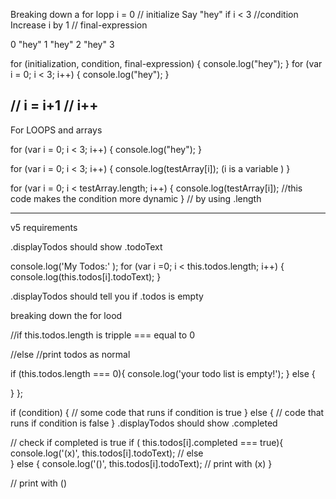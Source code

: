  Breaking down a for lopp
 i = 0               // initialize
 Say "hey" if i < 3    //condition
 Increase i by 1     // final-expression
 
 0 "hey"
 1 "hey"
 2 "hey"
 3
 
 for (initialization, condition, final-expression) {
     console.log("hey");
 }
  for (var i = 0; i < 3; i++) {
     console.log("hey");
 }
 

 // i = i+1
 // i++
 --------------
 
 For LOOPS and arrays
 
 for (var i = 0; i < 3; i++) {
     console.log("hey");
 }
 
  for (var i = 0; i < 3; i++) {
console.log(testArray[i]);        (i is a variable )
 } 
 
 for (var i = 0; i < testArray.length; i++) {
console.log(testArray[i]);            //this code makes the condition more dynamic
 }                                    // by using .length
 
 ------------------------------------
 v5 requirements
 
 .displayTodos should show .todoText
 
 console.log('My Todos:' );
    for (var i =0; i < this.todos.length; i++) {
      console.log(this.todos[i].todoText);
     }
 
 .displayTodos should tell you if .todos is empty 
 
 breaking down the for lood
 
 //if this.todos.length is tripple === equal to 0 
 
 //else
 //print todos as normal

 if (this.todos.length === 0){
    console.log('your todo list is empty!'); 
 }  else { 
    
     
   }
 };

if (condition) {
    // some code that runs if condition is true 
} else {
    // code that runs if condition is false
}
 .displayTodos should show .completed
 
 // check if completed is true 
 if ( this.todos[i].completed === true){
 console.log('(x)', this.todos[i].todoText);
 // else   
 } else {
    console.log('()', this.todos[i].todoText);              // print with (x)
 }
 
 
 // print with ()
 